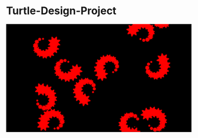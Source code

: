 # Turtle-Design-Project
<img src="https://github.com/KyleAfzali/Turtle-Design-Project/blob/master/Capture.PNG">
